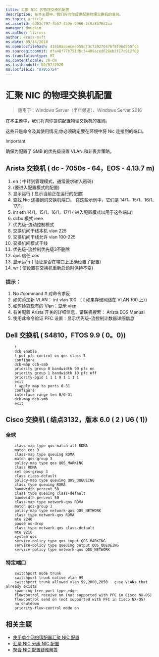```yaml
---
title: 汇聚 NIC 的物理交换机配置
description: 在本主题中，我们将向你提供配置物理交换机的准则。
ms.topic: article
ms.assetid: 6d53c797-fb67-4b9e-9066-1c9a8b76d2aa
manager: dougkim
ms.author: lizross
author: eross-msft
ms.date: 09/14/2018
ms.openlocfilehash: 418b8aaaeceeb55d73c720270476f8f96d955fc4
ms.sourcegitcommit: dfa48f77b751dbc34409aced628eb2f17c912f08
ms.translationtype: MT
ms.contentlocale: zh-CN
ms.lasthandoff: 08/07/2020
ms.locfileid: "87955754"
---
```

# <a name="physical-switch-configuration-for-converged-nic"></a>汇聚 NIC 的物理交换机配置

>适用于：Windows Server（半年频道）、Windows Server 2016

在本主题中，我们将向你提供配置物理交换机的准则。

这些只是命令及其使用情况;你必须确定要在环境中将 Nic 连接到的端口。

>[!IMPORTANT]
>确保为配置了 SMB 的优先级设置 VLAN 和非丢弃策略。

## <a name="arista-switch-dcs-7050s-64-eos-4137m"></a>Arista 交换机 \( dc \- 7050s \- 64，EOS \- 4.13.7 m\)

1.  en \( 中转到管理模式，通常要求输入密码\)
2.  \(要进入配置模式的配置\)
3.  显示运行 \( 显示当前正在运行的配置\)
4.  查找 Nic 连接到的交换机端口。 在这些示例中，它们是 14/1、15/1、16/1、17/1。
5.  int eth 14/1，15/1，16/1，17/1 \( 进入配置模式以用于这些端口\)
6.  dcbx 模式 ieee
7.  优先级-流动控制模式
8.  交换机间干线本机 vlan 225
9.  交换机间干线允许 vlan 100-225
10. 交换机间模式干线
11. 优先级-流控制优先级3不删除
12. qos 信任 cos
13. 显示运行 \( 验证是否在端口上正确设置了配置\)
14. wr \( 使设置在交换机重新启动时保持不变\)

### <a name="tips"></a>提示：
1.  No #command # 对命令求反
2.  如何添加新 VLAN： int vlan 100 （ \( 如果存储网络在 VLAN 100 上）\)
3.  如何检查现有的 Vlan：显示 vlan
4.  有关配置 Arista 开关的详细信息，请联机搜索： Arista EOS Manual
5.  使用此命令验证 PFC 设置：显示优先级-流控制计数器详细信息

## <a name="dell-switch-s4810-ftos-99-00"></a>Dell 交换机 \( S4810，FTOS 9.9 \( 0。0\)\)

```
    !
    dcb enable
    ! put pfc control on qos class 3
    configure
    dcb-map dcb-smb
    priority group 0 bandwidth 90 pfc on
    priority group 1 bandwidth 10 pfc off
    priority-pgid 1 1 1 0 1 1 1 1
    exit
    ! apply map to ports 0-31
    configure
    interface range ten 0/0-31
    dcb-map dcb-smb
    exit
```

## <a name="cisco-switch-nexus-3132-version-602u61"></a>Cisco 交换机 \( 结点3132，版本 6.0 \( 2 \) U6 \( 1\)\)

### <a name="global"></a>全球

```
    class-map type qos match-all RDMA
    match cos 3
    class-map type queuing RDMA
    match qos-group 3
    policy-map type qos QOS_MARKING
    class RDMA
    set qos-group 3
    class class-default
    policy-map type queuing QOS_QUEUEING
    class type queuing RDMA
    bandwidth percent 50
    class type queuing class-default
    bandwidth percent 50
    class-map type network-qos RDMA
    match qos-group 3
    policy-map type network-qos QOS_NETWORK
    class type network-qos RDMA
    mtu 2240
    pause no-drop
    class type network-qos class-default
    mtu 9216
    system qos
    service-policy type qos input QOS_MARKING
    service-policy type queuing output QOS_QUEUEING
    service-policy type network-qos QOS_NETWORK
```

### <a name="port-specific"></a>特定端口

```
    switchport mode trunk
    switchport trunk native vlan 99
    switchport trunk allowed vlan 99,2000,2050   çuse VLANs that already exists
    spanning-tree port type edge
    flowcontrol receive on (not supported with PFC in Cisco NX-OS)
    flowcontrol send on (not supported with PFC in Cisco NX-OS)
    no shutdown
    priority-flow-control mode on
```

## <a name="related-topics"></a>相关主题

- [使用单个网络适配器汇聚 NIC 配置](cnic-single.md)
- [汇聚 NIC 分组 NIC 配置](cnic-datacenter.md)
- [聚合 NIC 配置疑难解答](cnic-app-troubleshoot.md)
